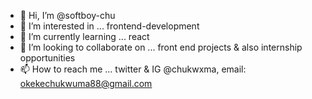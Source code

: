 - 👋 Hi, I’m @softboy-chu
- 👀 I’m interested in ... frontend-development
- 🌱 I’m currently learning ... react
- 💞️ I’m looking to collaborate on ... front end projects & also internship opportunities
- 📫 How to reach me ... twitter & IG @chukwxma, email: okekechukwuma88@gmail.com 

<!---
softboy-chu/softboy-chu is a ✨ special ✨ repository because its `README.md` (this file) appears on your GitHub profile.
You can click the Preview link to take a look at your changes.
--->
